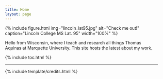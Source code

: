```yaml
---
title: Home
layout: page
---
```


{% include figure.html img="lincoln_lat95.jpg" alt="Check me out!" caption="Lincoln College MS Lat. 95" width="100%" %}

Hello from Wisconsin, where I teach and research all things Thomas Aquinas at Marquette University. This site hosts the latest about my work.

{% include toc.html %}

------

{% include template/credits.html %}
